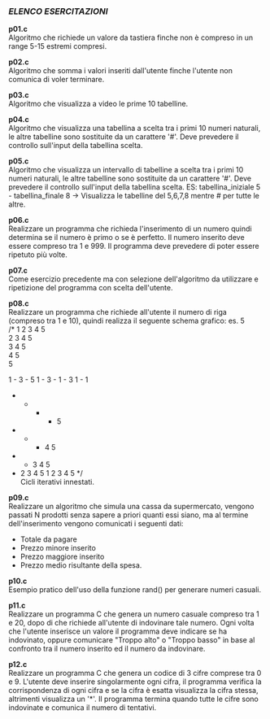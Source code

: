 ### *ELENCO ESERCITAZIONI*

**p01.c**  
Algoritmo che richiede un valore da tastiera finche non è compreso in un range 5-15 estremi compresi.

**p02.c**  
Algoritmo che somma i valori inseriti dall'utente finche l'utente non comunica di voler terminare.

**p03.c**  
Algoritmo che visualizza a video le prime 10 tabelline.

**p04.c**  
Algoritmo che visualizza una tabellina a scelta tra i primi 10 numeri naturali, le altre tabelline sono sostituite da un carattere '#'. Deve prevedere il controllo sull'input della tabellina scelta.

**p05.c**  
Algoritmo che visualizza un intervallo di tabelline a scelta tra i primi 10 numeri naturali, le altre tabelline sono sostituite da un carattere '#'. Deve prevedere il controllo sull'input della tabellina scelta.
ES: tabellina_iniziale 5 - tabellina_finale 8 -> Visualizza le tabelline del 5,6,7,8 mentre # per tutte le altre.

**p06.c**   
Realizzare un programma che richieda l'inserimento di un numero quindi determina se il numero è primo o se è perfetto. Il numero inserito deve essere compreso tra 1 e 999. Il programma deve prevedere di poter essere ripetuto più volte.

**p07.c**   
Come esercizio precedente ma con selezione dell'algoritmo da utilizzare e
ripetizione del programma con scelta dell'utente.   

**p08.c**   
Realizzare un programma che richiede all'utente il numero di riga (compreso tra 1 e 10), quindi realizza il seguente schema grafico:
es. 5   
/*
1 2 3 4 5   
  2 3 4 5   
    3 4 5   
      4 5   
        5   


1 - 3 - 5
1 - 3 -
1 - 3
1 - 
1


- - - - 5
- - - 4 5
- - 3 4 5
- 2 3 4 5
1 2 3 4 5
*/   
Cicli iterativi innestati.

**p09.c**   
Realizzare un algoritmo che simula una cassa da supermercato, vengono passati N prodotti senza sapere a priori quanti essi siano, ma al termine dell'inserimento vengono comunicati i seguenti dati: 
- Totale da pagare
- Prezzo minore inserito
- Prezzo maggiore inserito
- Prezzo medio risultante della spesa.

**p10.c**   
Esempio pratico dell'uso della funzione rand() per generare numeri casuali.

**p11.c**   
Realizzare un programma C che genera un numero casuale compreso tra 1 e 20, dopo di che richiede all'utente di indovinare tale numero. Ogni volta che l'utente inserisce un valore il programma deve indicare se ha indovinato, oppure comunicare "Troppo alto" o "Troppo basso" in base al confronto tra il numero inserito ed il numero da indovinare.

**p12.c**   
Realizzare un programma C che genera un codice di 3 cifre comprese tra 0 e 9.
L'utente deve inserire singolarmente ogni cifra, il programma verifica la corrispondenza di ogni cifra e se la cifra è esatta visualizza la cifra stessa, altrimenti visualizza un '*'.
Il programma termina quando tutte le cifre sono indovinate e comunica il numero di tentativi.